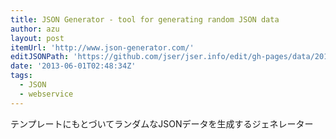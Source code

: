 ```yaml
---
title: JSON Generator - tool for generating random JSON data
author: azu
layout: post
itemUrl: 'http://www.json-generator.com/'
editJSONPath: 'https://github.com/jser/jser.info/edit/gh-pages/data/2013/06/index.json'
date: '2013-06-01T02:48:34Z'
tags:
  - JSON
  - webservice
---
```

テンプレートにもとづいてランダムなJSONデータを生成するジェネレーター
